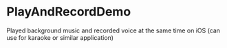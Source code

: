 # PlayAndRecordDemo
Played background music and recorded voice at the same time on iOS (can use for karaoke or similar application)
